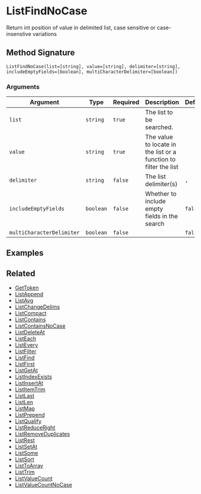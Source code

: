 # ListFindNoCase

Return int position of value in delimited list, case sensitive or case-insenstive variations

## Method Signature

```
ListFindNoCase(list=[string], value=[string], delimiter=[string], includeEmptyFields=[boolean], multiCharacterDelimiter=[boolean])
```

### Arguments

| Argument                  | Type      | Required | Description                                                      | Default |
| ------------------------- | --------- | -------- | ---------------------------------------------------------------- | ------- |
| `list`                    | `string`  | `true`   | The list to be searched.                                         |         |
| `value`                   | `string`  | `true`   | The value to locate in the list or a function to filter the list |         |
| `delimiter`               | `string`  | `false`  | The list delimiter(s)                                            | `,`     |
| `includeEmptyFields`      | `boolean` | `false`  | Whether to include empty fields in the search                    | `false` |
| `multiCharacterDelimiter` | `boolean` | `false`  |                                                                  | `false` |

## Examples

## Related

* [GetToken](gettoken.md)
* [ListAppend](listappend.md)
* [ListAvg](listavg.md)
* [ListChangeDelims](listchangedelims.md)
* [ListCompact](listcompact.md)
* [ListContains](listcontains.md)
* [ListContainsNoCase](listcontainsnocase.md)
* [ListDeleteAt](listdeleteat.md)
* [ListEach](listeach.md)
* [ListEvery](listevery.md)
* [ListFilter](listfilter.md)
* [ListFind](listfind.md)
* [ListFirst](listfirst.md)
* [ListGetAt](listgetat.md)
* [ListIndexExists](listindexexists.md)
* [ListInsertAt](listinsertat.md)
* [ListItemTrim](listitemtrim.md)
* [ListLast](listlast.md)
* [ListLen](listlen.md)
* [ListMap](listmap.md)
* [ListPrepend](listprepend.md)
* [ListQualify](listqualify.md)
* [ListReduceRight](listreduceright.md)
* [ListRemoveDuplicates](listremoveduplicates.md)
* [ListRest](listrest.md)
* [ListSetAt](listsetat.md)
* [ListSome](listsome.md)
* [ListSort](listsort.md)
* [ListToArray](listtoarray.md)
* [ListTrim](listtrim.md)
* [ListValueCount](listvaluecount.md)
* [ListValueCountNoCase](listvaluecountnocase.md)
